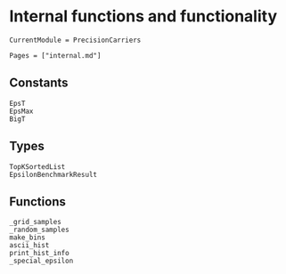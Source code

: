 # Internal functions and functionality

```@meta
CurrentModule = PrecisionCarriers
```
```@index
Pages = ["internal.md"]
```

## Constants
```@docs
EpsT
EpsMax
BigT
```

## Types
```@docs
TopKSortedList
EpsilonBenchmarkResult
```

## Functions
```@docs
_grid_samples
_random_samples
make_bins
ascii_hist
print_hist_info
_special_epsilon
```

